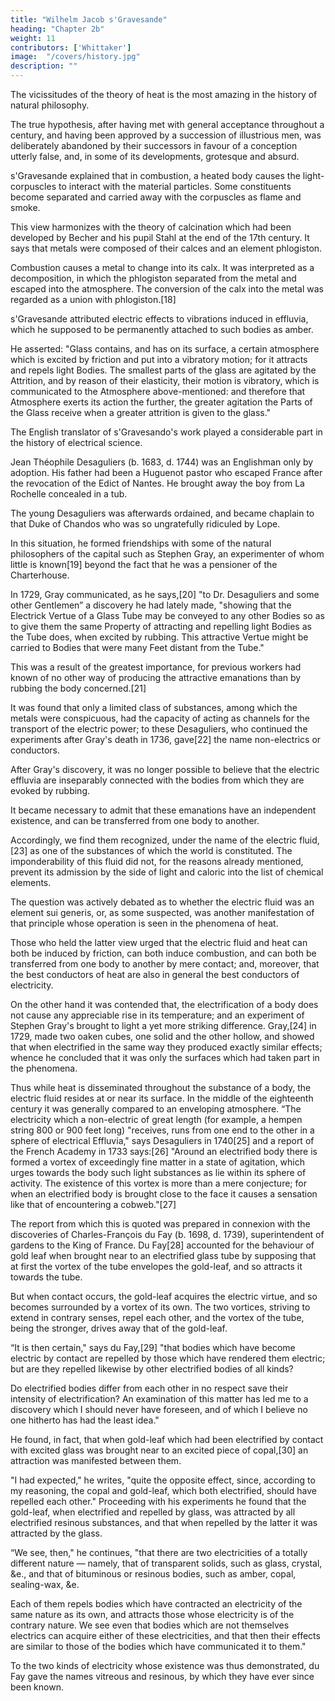 ```yaml
---
title: "Wilhelm Jacob s'Gravesande"
heading: "Chapter 2b"
weight: 11
contributors: ['Whittaker']
image:  "/covers/history.jpg"
description: ""
---
```



The vicissitudes of the theory of heat is the most amazing in the history of natural philosophy. 

The true hypothesis, after having met with general acceptance throughout a century, and having been approved by a succession of illustrious men, was deliberately abandoned by their successors in favour of a conception utterly false, and, in some of its developments, grotesque and absurd.

s'Gravesande explained that in combustion, a heated body causes the light-corpuscles to interact with the material particles. Some constituents become separated and carried away with the corpuscles as flame and smoke. 

This view harmonizes with the theory of calcination which had been developed by Becher and his pupil Stahl at the end of the 17th century. It says that metals were composed of their calces and an element phlogiston. 

Combustion causes a metal to change into its calx. It was interpreted as a decomposition, in which the phlogiston separated from the metal and escaped into the atmosphere. The conversion of the calx into the metal was regarded as a union with phlogiston.[18]

s'Gravesande attributed electric effects to vibrations induced in effluvia, which he supposed to be permanently attached to such bodies as amber. 

He asserted: "Glass contains, and has on its surface, a certain atmosphere which is excited by friction and put into a vibratory motion; for it attracts and repels light Bodies.  The smallest parts of the glass are agitated by the Attrition, and by reason of their elasticity, their motion is vibratory, which is communicated to the Atmosphere above-mentioned: and therefore that Atmosphere exerts its action the further, the greater agitation the Parts of the Glass receive when a greater attrition is given to the glass."

The English translator of s'Gravesando's work played a considerable part in the history of electrical science. 

Jean Théophile Desaguliers (b. 1683, d. 1744) was an Englishman only by adoption. His father had been a Huguenot pastor who escaped France after the revocation of the Edict of Nantes. He brought away the boy from La Rochelle concealed in a tub. 

The young Desaguliers was afterwards ordained, and became chaplain to that Duke of Chandos who was so ungratefully ridiculed by Lope. 

In this situation, he formed friendships with some of the natural philosophers of the capital such as Stephen Gray, an experimenter of whom little is known[19] beyond the fact that he was a pensioner of the Charterhouse.

In 1729, Gray communicated, as he says,[20] "to Dr. Desaguliers and some other Gentlemen” a discovery he had lately made, "showing that the Electrick Vertue of a Glass Tube may be conveyed to any other Bodies so as to give them the same Property of attracting and repelling light Bodies as the Tube does, when excited by rubbing. This attractive Vertue might be carried to Bodies that were many Feet distant from the Tube."

This was a result of the greatest importance, for previous workers had known of no other way of producing the attractive emanations than by rubbing the body concerned.[21] 

It was found that only a limited class of substances, among which the metals were conspicuous, had the capacity of acting as channels for the transport of the electric power; to these Desaguliers, who continued the experiments after Gray's death in 1736, gave[22] the name non-electrics or conductors.

After Gray's discovery, it was no longer possible to believe that the electric effluvia are inseparably connected with the bodies from which they are evoked by rubbing. 

It became necessary to admit that these emanations have an independent existence, and can be transferred from one body to another. 

Accordingly, we find them recognized, under the name of the electric fluid,[23] as one of the substances of which the world is constituted. The imponderability of this fluid did not, for the reasons already mentioned, prevent its admission by the side of light and caloric into the list of chemical elements.

The question was actively debated as to whether the electric fluid was an element sui generis, or, as some suspected, was another manifestation of that principle whose operation is seen in the phenomena of heat.

Those who held the latter view urged that the electric fluid and heat can both be induced by friction, can both induce combustion, and can both be transferred from one body to another by mere contact; and, moreover, that the best conductors of heat are also in general the best conductors of electricity.

On the other hand it was contended that, the electrification of a body does not cause any appreciable rise in its temperature; and an experiment of Stephen Gray's brought to light a yet more striking difference. Gray,[24] in 1729, made two oaken cubes, one solid and the other hollow, and showed that when electrified in the same way they produced exactly similar effects; whence he concluded that it was only the surfaces which had taken part in the phenomena. 

Thus while heat is disseminated throughout the substance of a body, the electric fluid resides at or near its surface. In the middle of the eighteenth century it was generally compared to an enveloping atmosphere. “The electricity which a non-electric of great length (for example, a hempen string 800 or 900 feet long) "receives, runs from one end to the other in a sphere of electrical Effluvia," says Desaguliers in 1740[25] and a report of the French Academy in 1733 says:[26] "Around an electrified body there is formed a vortex of exceedingly fine matter in a state of agitation, which urges towards the body such light substances as lie within its sphere of activity. The existence of this vortex is more than a mere conjecture; for when an electrified body is brought close to the face it causes a sensation like that of encountering a cobweb."[27]

The report from which this is quoted was prepared in connexion with the discoveries of Charles-François du Fay (b. 1698, d. 1739), superintendent of gardens to the King of France. Du Fay[28] accounted for the behaviour of gold leaf when brought near to an electrified glass tube by supposing that at first the vortex of the tube envelopes the gold-leaf, and so attracts it towards the tube. 

But when contact occurs, the gold-leaf acquires the electric virtue, and so becomes surrounded by a vortex of its own. The two vortices, striving to extend in contrary senses, repel each other, and the vortex of the tube, being the stronger, drives away that of the gold-leaf. 

“It is then certain," says du Fay,[29] "that bodies which have become electric by contact are repelled by those which have rendered them electric; but are they repelled likewise by other electrified bodies of all kinds? 

Do electrified bodies differ from each other in no respect save their intensity of electrification? An examination of this matter has led me to a discovery which I should never have foreseen, and of which I believe no one hitherto has had the least idea."

He found, in fact, that when gold-leaf which had been electrified by contact with excited glass was brought near to an excited piece of copal,[30] an attraction was manifested between them. 

"I had expected," he writes, "quite the opposite effect, since, according to my reasoning, the copal and gold-leaf, which both electrified, should have repelled each other." Proceeding with his experiments he found that the gold-leaf, when electrified and repelled by glass, was attracted by all electrified resinous substances, and that when repelled by the latter it was attracted by the glass.

“We see, then," he continues, "that there are two electricities of a totally different nature — namely, that of transparent solids, such as glass, crystal, &e., and that of bituminous or resinous bodies, such as amber, copal, sealing-wax, &e. 

Each of them repels bodies which have contracted an electricity of the same nature as its own, and attracts those whose electricity is of the contrary nature. We see even that bodies which are not themselves electrics can acquire either of these electricities, and that then their effects are similar to those of the bodies which have communicated it to them."

To the two kinds of electricity whose existence was thus demonstrated, du Fay gave the names vitreous and resinous, by which they have ever since been known.

